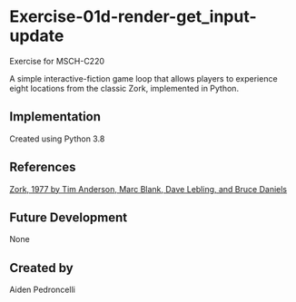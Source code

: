 # Exercise-01d-render-get_input-update

Exercise for MSCH-C220

A simple interactive-fiction game loop that allows players to experience eight locations from the classic Zork, implemented in Python.

## Implementation
Created using Python 3.8

## References
[Zork, 1977 by Tim Anderson, Marc Blank, Dave Lebling, and Bruce Daniels](https://en.wikipedia.org/wiki/Zork)

## Future Development
None

## Created by
Aiden Pedroncelli
